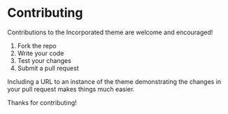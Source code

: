 # Contributing

Contributions to the Incorporated theme are welcome and encouraged!

1. Fork the repo
2. Write your code
3. Test your changes
4. Submit a pull request

Including a URL to an instance of the theme demonstrating the changes in your pull request makes things much easier.

Thanks for contributing!
